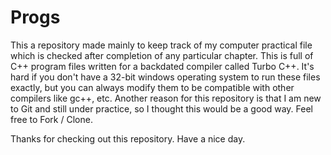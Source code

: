 # Progs
This a repository made mainly to keep track of my computer practical file which is checked after completion of any particular chapter. This is full of C++ program files written for a backdated compiler called Turbo C++. It's hard if you don't have a 32-bit windows operating system to run these files exactly, but you can always modify them to be compatible with other compilers like gc++, etc. Another reason for this repository is that I am new to Git and still under practice, so I thought this would be a good way. Feel free to Fork / Clone.

Thanks for checking out this repository. Have a nice day.
